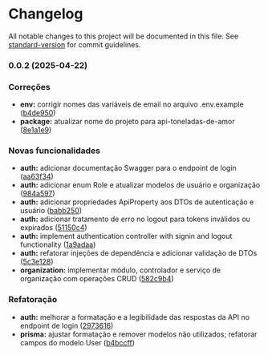 # Changelog

All notable changes to this project will be documented in this file. See [standard-version](https://github.com/conventional-changelog/standard-version) for commit guidelines.

### 0.0.2 (2025-04-22)


### Correções

* **env:** corrigir nomes das variáveis de email no arquivo .env.example ([b4de950](https://github.com/NicholasEmery/toneladas-de-amor-backend/commit/b4de950214dce7dcb2e1e5b82868b5c20b8d7d16))
* **package:** atualizar nome do projeto para api-toneladas-de-amor ([8e1a1e9](https://github.com/NicholasEmery/toneladas-de-amor-backend/commit/8e1a1e98c98928900723e7ea9f9d86d5978af556))


### Novas funcionalidades

* **auth:** adicionar documentação Swagger para o endpoint de login ([aa63f34](https://github.com/NicholasEmery/toneladas-de-amor-backend/commit/aa63f34a8ad1d832f3ae73f89213dd62e2420226))
* **auth:** adicionar enum Role e atualizar modelos de usuário e organização ([984a597](https://github.com/NicholasEmery/toneladas-de-amor-backend/commit/984a597a7d25f94f578f5dc8465a686158a55c5f))
* **auth:** adicionar propriedades ApiProperty aos DTOs de autenticação e usuário ([babb250](https://github.com/NicholasEmery/toneladas-de-amor-backend/commit/babb250531b726adce5be74596ffd20574428089))
* **auth:** adicionar tratamento de erro no logout para tokens inválidos ou expirados ([51150c4](https://github.com/NicholasEmery/toneladas-de-amor-backend/commit/51150c428004fd5c5f8cb336b42139ab1c61e3a1))
* **auth:** implement authentication controller with signin and logout functionality ([1a9adaa](https://github.com/NicholasEmery/toneladas-de-amor-backend/commit/1a9adaa3e2e6683ab0b51dcb1f1928bd1fd47264))
* **auth:** refatorar injeções de dependência e adicionar validação de DTOs ([5c3e128](https://github.com/NicholasEmery/toneladas-de-amor-backend/commit/5c3e128c94c0ab8a6f1dafb56471ab6e319966c1))
* **organization:** implementar módulo, controlador e serviço de organização com operações CRUD ([582c9b4](https://github.com/NicholasEmery/toneladas-de-amor-backend/commit/582c9b417fdec48525df85f1e91e26e18626e173))


### Refatoração

* **auth:** melhorar a formatação e a legibilidade das respostas da API no endpoint de login ([2973616](https://github.com/NicholasEmery/toneladas-de-amor-backend/commit/29736162a9acaccaec4e7bafe2f47497e24b9072))
* **prisma:** ajustar formatação e remover modelos não utilizados; refatorar campos do modelo User ([b4bccff](https://github.com/NicholasEmery/toneladas-de-amor-backend/commit/b4bccff92bbadb5ee5a32f82db9812bf161fc67a))
